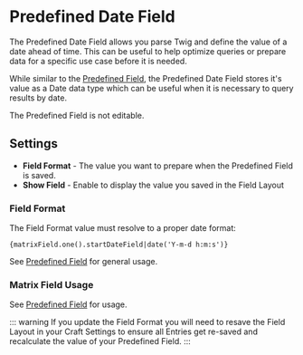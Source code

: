 # Predefined Date Field

The Predefined Date Field allows you parse Twig and define the value of a date ahead of time. This can be useful to help optimize queries or prepare data for a specific use case before it is needed. 

While similar to the [Predefined Field](./predefined-field.md), the Predefined Date Field stores it's value as a Date data type which can be useful when it is necessary to query results by date.

The Predefined Field is not editable.

## Settings

- **Field Format** - The value you want to prepare when the Predefined Field is saved.
- **Show Field** - Enable to display the value you saved in the Field Layout

### Field Format

The Field Format value must resolve to a proper date format:

``` twig
{matrixField.one().startDateField|date('Y-m-d h:m:s')}
```

See [Predefined Field](./predefined-field.md) for general usage.

### Matrix Field Usage

See [Predefined Field](./predefined-field.md) for usage.

::: warning
If you update the Field Format you will need to resave the Field Layout in your Craft Settings to ensure all Entries get re-saved and recalculate the value of your Predefined Field. 
:::